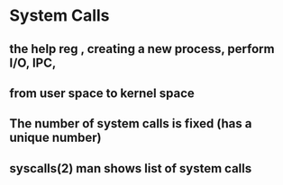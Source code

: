 # System Calls
## the help reg , creating a new process, perform I/O, IPC,
## from user space to kernel space
## The number of system calls is fixed (has a unique number)
## syscalls(2) man shows list of system calls


    
